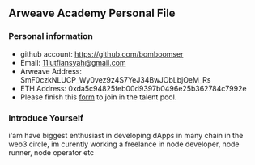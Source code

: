 ## Arweave Academy Personal File

### Personal information

- github account: https://github.com/bomboomser
- Email: 11lutfiansyah@gmail.com
- Arweave Address: SmF0czkNLUCP_Wy0vez9z4S7YeJ34BwJObLbjOeM_Rs
- ETH Address: 0xda5c94825feb00d9397b0496e25b362784c7992e 
- Please finish this [form](https://docs.google.com/forms/d/e/1FAIpQLSfWA5fIIcBgmRppm3jNz5vmf9Mai_QMVil-2pO4r7YKn_Zhtw/viewform?usp=sf_link) to join in the talent pool.

### Introduce Yourself
 i'am have biggest enthusiast in developing dApps in many chain in the web3 circle, im curently working a freelance in node developer, node runner, node operator etc
